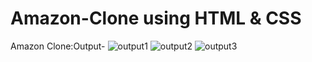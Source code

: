 # Amazon-Clone using HTML & CSS
Amazon Clone:Output-
![output1](https://github.com/Nirdesharma/Amazon-Clone/assets/138585406/6007b7d1-7399-4962-ae84-a5f16d06a07d)
![output2](https://github.com/Nirdesharma/Amazon-Clone/assets/138585406/510b1c88-417a-47a6-9c94-d355ae3a484f)
![output3](https://github.com/Nirdesharma/Amazon-Clone/assets/138585406/f44bac6b-3151-4681-a62a-eba1f0259efe)
